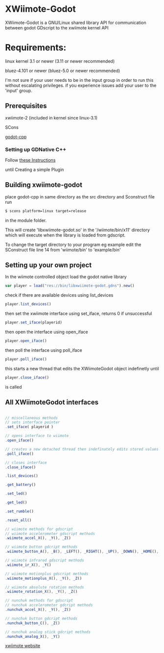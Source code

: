 # XWiimote-Godot

XWiimote-Godot is a GNU/Linux shared library API for communication between godot GDscript to the xwiimote kernel API


# Requirements:
linux kernel 3.1 or newer (3.11 or newer recommended)

bluez-4.101 or newer (bluez-5.0 or newer recommended)

I'm not sure if your user needs to be in the input group in order to run this without escalating privileges.
if you experience issues add your user to the 'input' group.


## Prerequisites
xwiimote-2 (included in kernel since linux-3.1)

SCons

[godot-cpp](https://github.com/godotengine/godot-cpp)

### Setting up GDNative C++

Follow [these Instructions](https://docs.godotengine.org/en/stable/tutorials/plugins/gdnative/gdnative-cpp-example.html)

until Creating a simple Plugin

## Building xwiimote-godot
place godot-cpp in same directory as the src directory and Sconstruct file
run 
```bash
$ scons platform=linux target=release
```

 in the module folder.
 
This will create 'libxwiimote-godot.so' in the '/wiimote/bin/x11' directory which will execute when the library is loaded from gdscript.

To change the target directory to your program eg example edit the SConstruct file line 14 from 'wiimote/bin' to 'example/bin'

## Setting up your own project
In the wiimote controlled object load the godot native library

```js
var player = load("res://bin/libxwiimote-godot.gdns").new()
```
check if there are available devices using list_devices
```js
player.list_devices()
```

then set the xwiimote interface using set_iface, returns 0 if unsuccessful
```js
player.set_iface(playerid)
```
then open the interface using open_iface

```js
player.open_iface()
```

then poll the interface using poll_iface
```js
player.poll_iface()
```

this starts a new thread that edits the XWiimoteGodot object indefinetly until
```js
player.close_iface()
```
is called





## All XWiimoteGodot interfaces
```js

// miscellaneous methods
// sets interface pointer
.set_iface( playerid )

// opens interface to wiimote
.open_iface()

// creates a new detached thread then indefinately edits stored values
.poll_iface()

// closes interface
.close_iface()

.list_devices()

.get_battery()

.set_led()

.get_led()

.set_rumble()

.reset_all()

// wiimote methods for gdscript
// wiimote accelerometer gdscript methods
.wiimote_accel_X(), _Y(), _Z()

// wiimote button gdcript methods
.wiimote_button_A(), _B(), _LEFT(), _RIGHT(), _UP(), _DOWN(), _HOME(), _PLUS(), _MINUS(), _ONE(), _TWO() 

// wiimote infrared gdscript methods
.wiimote_ir_X(), _Y()

// wiimote motionplus gdscript methods
.wiimote_motionplus_X(), _Y(), _Z()

// wiimote absolute rotation methods
.wiimote_rotation_X(), _Y(), _Z()

// nunchuk methods for gdscript
// nunchuk accelerometer gdcript methods
.nunchuk_accel_X(), _Y(), _Z()

// nunchuk button gdcript methods
.nunchuk_button_C(), _Z()

// nunchuk analog stick gdcript methods
.nunchuk_analog_X(), _Y()

```





[xwiimote website](https://dvdhrm.github.io/xwiimote)
